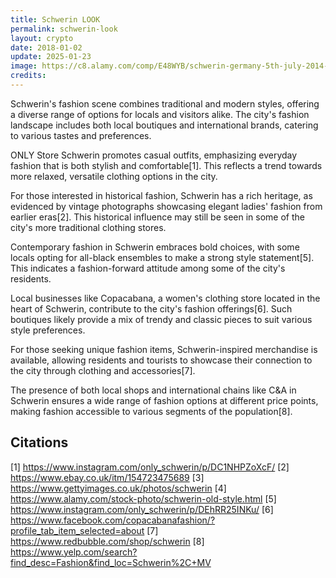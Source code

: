 ```yaml
---
title: Schwerin LOOK
permalink: schwerin-look
layout: crypto
date: 2018-01-02
update: 2025-01-23
image: https://c8.alamy.com/comp/E48WYB/schwerin-germany-5th-july-2014-models-present-designs-of-fashion-designer-E48WYB.jpg
credits:
---
```


Schwerin's fashion scene combines traditional and modern styles, offering a diverse range of options for locals and visitors alike. The city's fashion landscape includes both local boutiques and international brands, catering to various tastes and preferences.

ONLY Store Schwerin promotes casual outfits, emphasizing everyday fashion that is both stylish and comfortable[1]. This reflects a trend towards more relaxed, versatile clothing options in the city.

For those interested in historical fashion, Schwerin has a rich heritage, as evidenced by vintage photographs showcasing elegant ladies' fashion from earlier eras[2]. This historical influence may still be seen in some of the city's more traditional clothing stores.

Contemporary fashion in Schwerin embraces bold choices, with some locals opting for all-black ensembles to make a strong style statement[5]. This indicates a fashion-forward attitude among some of the city's residents.

Local businesses like Copacabana, a women's clothing store located in the heart of Schwerin, contribute to the city's fashion offerings[6]. Such boutiques likely provide a mix of trendy and classic pieces to suit various style preferences.

For those seeking unique fashion items, Schwerin-inspired merchandise is available, allowing residents and tourists to showcase their connection to the city through clothing and accessories[7].

The presence of both local shops and international chains like C&A in Schwerin ensures a wide range of fashion options at different price points, making fashion accessible to various segments of the population[8].

## Citations

[1] https://www.instagram.com/only_schwerin/p/DC1NHPZoXcF/
[2] https://www.ebay.co.uk/itm/154723475689
[3] https://www.gettyimages.co.uk/photos/schwerin
[4] https://www.alamy.com/stock-photo/schwerin-old-style.html
[5] https://www.instagram.com/only_schwerin/p/DEhRR25INKu/
[6] https://www.facebook.com/copacabanafashion/?profile_tab_item_selected=about
[7] https://www.redbubble.com/shop/schwerin
[8] https://www.yelp.com/search?find_desc=Fashion&find_loc=Schwerin%2C+MV
